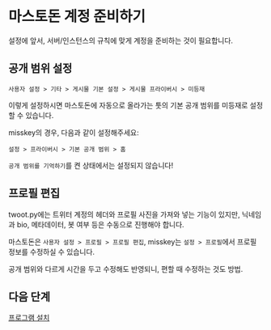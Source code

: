 # 마스토돈 계정 준비하기

설정에 앞서, 서버/인스턴스의 규칙에 맞게 계정을 준비하는 것이 필요합니다.

## 공개 범위 설정
```
사용자 설정 > 기타 > 게시물 기본 설정 > 게시물 프라이버시 > 미등재
```

이렇게 설정하시면 마스토돈에 자동으로 올라가는 툿의 기본 공개 범위를 미등재로 설정할 수 있습니다.

misskey의 경우, 다음과 같이 설정해주세요:

```
설정 > 프라이버시 > 기본 공개 범위 > 홈
```

`공개 범위를 기억하기`를 켠 상태에서는 설정되지 않습니다!

## 프로필 편집
twoot.py에는 트위터 계정의 헤더와 프로필 사진을 가져와 넣는 기능이 있지만,
닉네임과 bio, 메타데이터, 봇 여부 등은 수동으로 진행해야 합니다.

마스토돈은 `사용자 설정 > 프로필 > 프로필 편집`,
misskey는 `설정 > 프로필`에서 프로필 정보를 수정하실 수 있습니다.

공개 범위와 다르게 시간을 두고 수정해도 반영되니, 편할 때 수정하는 것도 방법.

## 다음 단계
[프로그램 설치](./install-requirements.md)